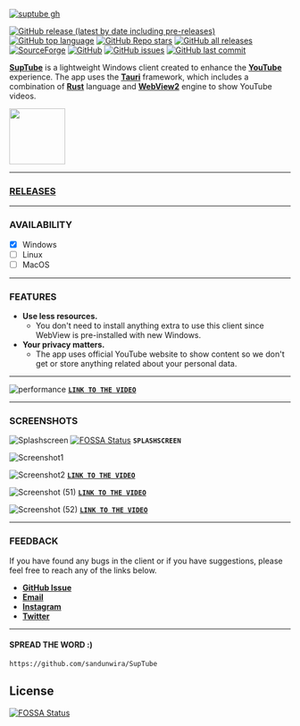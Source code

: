 [![suptube gh](https://user-images.githubusercontent.com/79461263/229287978-ec566079-db20-4e86-9131-5d4bc11cadfc.png)](https://github.com/sandunwira/SupTube)


[![GitHub release (latest by date including pre-releases)](https://img.shields.io/github/v/release/sandunwira/SupTube?include_prereleases&style=for-the-badge)](https://github.com/sandunwira/SupTube/releases/latest)
[![GitHub top language](https://img.shields.io/github/languages/top/sandunwira/SupTube?style=for-the-badge)](https://github.com/sandunwira/SupTube)
[![GitHub Repo stars](https://img.shields.io/github/stars/sandunwira/SupTube?style=for-the-badge)](https://github.com/sandunwira/SupTube/stargazers)
[![GitHub all releases](https://img.shields.io/github/downloads/sandunwira/SupTube/total?style=for-the-badge)](https://github.com/sandunwira/SupTube/releases)
[![SourceForge](https://img.shields.io/sourceforge/dt/suptube.svg?style=for-the-badge)](https://sourceforge.net/projects/suptube/files)
[![GitHub](https://img.shields.io/github/license/sandunwira/SupTube?style=for-the-badge)](https://github.com/sandunwira/SupTube/blob/main/LICENSE)
[![GitHub issues](https://img.shields.io/github/issues-raw/sandunwira/SupTube?style=for-the-badge)](https://github.com/sandunwira/SupTube/issues)
[![GitHub last commit](https://img.shields.io/github/last-commit/sandunwira/SupTube?style=for-the-badge)](https://github.com/sandunwira/SupTube/commit/main)


**[SupTube](https://suptube.repl.co)** is a lightweight Windows client created to enhance the **[YouTube](https://www.youtube.com)** experience. The app uses the **[Tauri](https://tauri.app)** framework, which includes a combination of **[Rust](https://rust-lang.org)** language and **[WebView2](https://learn.microsoft.com/en-us/microsoft-edge/webview2)** engine to show YouTube videos.


<a href="https://sourceforge.net/p/suptube" target="_blank">
  <img src="https://sourceforge.net/cdn/syndication/badge_img/3612009/oss-users-love-us-white" width="100px">
</a>

<hr>


### [RELEASES](https://github.com/sandunwira/SupTube/releases)

<hr>


### AVAILABILITY
- [x] Windows
- [ ] Linux
- [ ] MacOS

<hr>


### FEATURES

- **Use less resources.**
  - You don't need to install anything extra to use this client since WebView is pre-installed with new Windows.
- **Your privacy matters.**
  - The app uses official YouTube website to show content so we don't get or store anything related about your personal data.

<hr>


![performance](https://user-images.githubusercontent.com/79461263/229302656-ff9561be-2df9-4e30-975c-55936fc39d69.png)
[**`LINK TO THE VIDEO`**](https://youtu.be/DZls7EIkbVk)

<hr>


### SCREENSHOTS

![Splashscreen](https://user-images.githubusercontent.com/79461263/229338510-f4e31975-de4b-492d-84b6-e3edc3e869ff.png)
[![FOSSA Status](https://app.fossa.com/api/projects/git%2Bgithub.com%2Fsandunwira%2FSupTube.svg?type=shield)](https://app.fossa.com/projects/git%2Bgithub.com%2Fsandunwira%2FSupTube?ref=badge_shield)
**`SPLASHSCREEN`**


![Screenshot1](https://user-images.githubusercontent.com/79461263/224725038-90fb9859-4f00-440c-bbb9-ea7e49db7d24.png)


![Screenshot2](https://user-images.githubusercontent.com/79461263/224725126-12af6f0b-8f25-4178-a772-4567419a6445.png)
[**`LINK TO THE VIDEO`**](https://youtu.be/KOfhLHyjvnQ)


![Screenshot (51)](https://user-images.githubusercontent.com/79461263/229338503-a81206f9-875d-4be2-bd01-bfa493ac7802.png)
[**`LINK TO THE VIDEO`**](https://youtu.be/qFLhGq0060w)


![Screenshot (52)](https://user-images.githubusercontent.com/79461263/229338508-a8490d65-b556-4c0e-9ba9-07d2085d6553.png)
[**`LINK TO THE VIDEO`**](https://youtu.be/jMb6jkeNOBg)


<hr>


### FEEDBACK
If you have found any bugs in the client or if you have suggestions, please feel free to reach any of the links below.
- [**GitHub Issue**](https://github.com/sandunwira/SupTube/issues)
- [**Email**](mailto:teamsuptube@gmail.com)
- [**Instagram**](https://instagram.com/suptubeapp)
- [**Twitter**](https://twitter.com/sandunwira)

<hr>


#### SPREAD THE WORD :)

```
https://github.com/sandunwira/SupTube
```


## License
[![FOSSA Status](https://app.fossa.com/api/projects/git%2Bgithub.com%2Fsandunwira%2FSupTube.svg?type=large)](https://app.fossa.com/projects/git%2Bgithub.com%2Fsandunwira%2FSupTube?ref=badge_large)